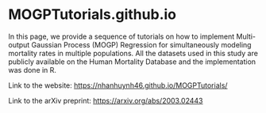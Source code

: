 # MOGPTutorials.github.io

In this page, we provide a sequence of tutorials on how to implement Multi-output Gaussian Process (MOGP) Regression for simultaneously modeling mortality rates in multiple populations. All the datasets used in this study are publicly available on the Human Mortality Database and the implementation was done in R. 

Link to the website: https://nhanhuynh46.github.io/MOGPTutorials/

Link to the arXiv preprint: https://arxiv.org/abs/2003.02443

